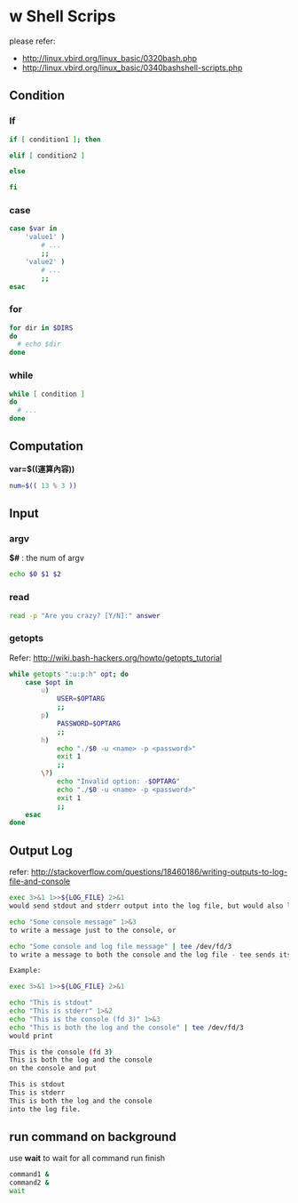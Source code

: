 w
Shell Scrips
============

please refer:
- http://linux.vbird.org/linux_basic/0320bash.php
- http://linux.vbird.org/linux_basic/0340bashshell-scripts.php

Condition
---------


### If

```bash
if [ condition1 ]; then

elif [ condition2 ]

else

fi
```

### case

```bash
case $var in
    'value1' )
        # ...
        ;;
    'value2' )
        # ...
        ;;
esac
```	



### for

```bash
for dir in $DIRS 
do
  # echo $dir
done
```

### while

```bash
while [ condition ] 
do
  # ...
done 
```

Computation
-----------


**var=$((運算內容))**

```bash
num=$(( 13 % 3 ))
```

Input
-----

### argv

**$#** : the num of argv 

```bash
echo $0 $1 $2
```

### read

```bash
read -p "Are you crazy? [Y/N]:" answer
```
### getopts

Refer: http://wiki.bash-hackers.org/howto/getopts_tutorial

```bash
while getopts ":u:p:h" opt; do
    case $opt in
        u)
            USER=$OPTARG
            ;;
        p)
            PASSWORD=$OPTARG
            ;;
        h)
            echo "./$0 -u <name> -p <password>"
            exit 1
            ;;
        \?)
            echo "Invalid option: -$OPTARG"
            echo "./$0 -u <name> -p <password>"
            exit 1
            ;;
    esac
done
```

Output Log
----------

refer: http://stackoverflow.com/questions/18460186/writing-outputs-to-log-file-and-console

```bash
exec 3>&1 1>>${LOG_FILE} 2>&1
would send stdout and stderr output into the log file, but would also leave you with fd 3 connected to the console, so you can do

echo "Some console message" 1>&3
to write a message just to the console, or

echo "Some console and log file message" | tee /dev/fd/3
to write a message to both the console and the log file - tee sends its output to both its own fd 1 (which here is the LOG_FILE) and the file you told it to write to (which here is fd 3, i.e. the console).

Example:

exec 3>&1 1>>${LOG_FILE} 2>&1

echo "This is stdout"
echo "This is stderr" 1>&2
echo "This is the console (fd 3)" 1>&3
echo "This is both the log and the console" | tee /dev/fd/3
would print

This is the console (fd 3)
This is both the log and the console
on the console and put

This is stdout
This is stderr
This is both the log and the console
into the log file.
```


run command on background
-------------------------

use **wait** to wait for all command run finish 

```bash
command1 &
command2 &
wait
```

